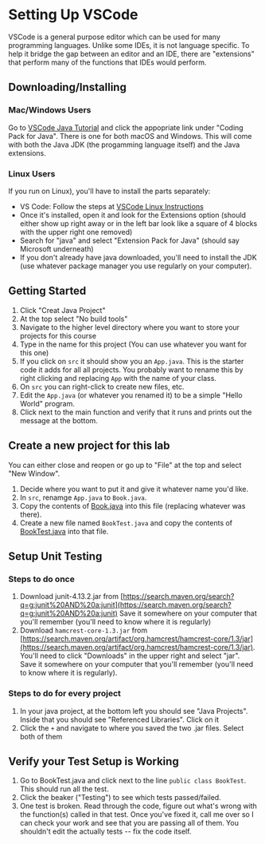 # Setting Up VSCode

VSCode is a general purpose editor which can be used for many
programming languages.  Unlike some IDEs, it is not language
specific.  To help it bridge the gap between an editor and an
IDE, there are "extensions" that perform many of the functions
that IDEs would perform.

## Downloading/Installing
### Mac/Windows Users
Go to [VSCode Java Tutorial](https://code.visualstudio.com/docs/java/java-tutorial)
and click the appopriate link under "Coding Pack for Java".  There
is one for both macOS and Windows.  This will come with both the Java JDK
(the progamming language itself) and the Java extensions.  


### Linux Users
If you run on Linux), you'll have to install the parts separately:
* VS Code:  Follow the steps at [VSCode Linux Instructions](https://code.visualstudio.com/docs/setup/linux)
* Once it's installed, open it and look for the Extensions option (should either show up right away
  or in the left bar look like a square of 4 blocks with the upper right one removed)
* Search for "java" and select "Extension Pack for Java" (should say Microsoft underneath)
* If you don't already have java downloaded, you'll need to install the JDK (use whatever package
  manager you use regularly on your computer).

## Getting Started
1. Click "Creat Java Project"
2. At the top select "No build tools"
3. Navigate to the higher level directory where you want to store your projects for this course
4. Type in the name for this project (You can use whatever you want for this one)
5. If you click on `src` it should show you an `App.java`.  This is the starter code it adds for all
   all projects.  You probably want to rename this by right clicking and replacing `App` with the name of your
   class. 
6. On `src` you can right-click to create new files, etc.
7. Edit the `App.java` (or whatever you renamed it) to be a simple "Hello World" program.
8. Click next to the main function and verify that it runs and prints out the message at the bottom.

## Create a new project for this lab
You can either close and reopen or go up to "File" at the top and select "New Window".
1. Decide where you want to put it and give it whatever name you'd like.
2. In `src`, renamge `App.java` to `Book.java`.
3. Copy the contents of [Book.java](Book.java) into this file (replacing whatever
   was there).
4. Create a new file named `BookTest.java` and copy the contents of [BookTest.java](BooKTest.java)
   into that file.

## Setup Unit Testing
### Steps to do once
1. Download junit-4.13.2.jar from [https://search.maven.org/search?q=g:junit%20AND%20a:junit](https://search.maven.org/search?q=g:junit%20AND%20a:junit)
   Save it somewhere on your computer that you'll remember (you'll need to know where it is regularly)
2. Download `hamcrest-core-1.3.jar` from
   [https://search.maven.org/artifact/org.hamcrest/hamcrest-core/1.3/jar](https://search.maven.org/artifact/org.hamcrest/hamcrest-core/1.3/jar).
   You'll need to click "Downloads" in the upper right and select "jar".  
   Save it somewhere on your computer that you'll remember (you'll need to know where it is regularly).

### Steps to do for every project
1. In your java project, at the bottom left you should see "Java Projects". Inside that you should
   see "Referenced Libraries". Click on it
2. Click the `+` and navigate to where you saved the two .jar files.  Select both of them

## Verify your Test Setup is Working
1. Go to BookTest.java and click next to the line `public class BookTest`.  This should run all the test.
2. Click the beaker ("Testing") to see which tests passed/failed.
3. One test is broken.  Read through the code, figure out what's wrong with the function(s) called in that
   test.  Once you've fixed it, call me over so I can check your work and see that you are passing all of them.
   You shouldn't edit the actually tests -- fix the code itself.
